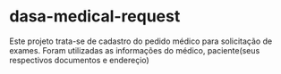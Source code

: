 # dasa-medical-request
Este projeto trata-se de cadastro do pedido médico para solicitação de exames. Foram utilizadas as informações do médico, paciente(seus respectivos documentos e endereçio)
